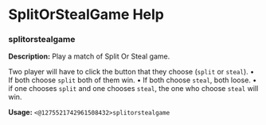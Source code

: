 # SplitOrStealGame Help

### splitorstealgame

**Description:** Play a match of Split Or Steal game.

Two player will have to click the button that they choose (`split` or `steal`).
• If both choose `split` both of them win.
• If both choose `steal`, both loose.
• if one chooses `split` and one chooses `steal`, the one who choose `steal` will win.

**Usage:** `<@1275521742961508432>splitorstealgame`

